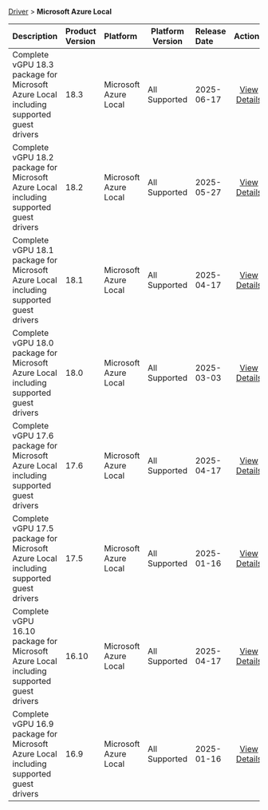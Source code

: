
[Driver](/README.md)  >  **Microsoft Azure Local**



| Description            | Product Version    | Platform                | Platform Version           | Release Date           |             Actions              |
| ---------------------- | :----------------- | :---------------------- | -------------------------- | :--------------------- | :------------------------------: |
| Complete vGPU 18.3 package for Microsoft Azure Local including supported guest drivers | 18.3 | Microsoft Azure Local | All Supported | 2025-06-17 | [View Details](/details/73bdf2_Complete_vGPU_18.3_package_for_Microsoft_Azure_Local_including_supported_guest_drivers.md) |
| Complete vGPU 18.2 package for Microsoft Azure Local including supported guest drivers | 18.2 | Microsoft Azure Local | All Supported | 2025-05-27 | [View Details](/details/b82fb6_Complete_vGPU_18.2_package_for_Microsoft_Azure_Local_including_supported_guest_drivers.md) |
| Complete vGPU 18.1 package for Microsoft Azure Local including supported guest drivers | 18.1 | Microsoft Azure Local | All Supported | 2025-04-17 | [View Details](/details/10fb9c_Complete_vGPU_18.1_package_for_Microsoft_Azure_Local_including_supported_guest_drivers.md) |
| Complete vGPU 18.0 package for Microsoft Azure Local including supported guest drivers | 18.0 | Microsoft Azure Local | All Supported | 2025-03-03 | [View Details](/details/c3f533_Complete_vGPU_18.0_package_for_Microsoft_Azure_Local_including_supported_guest_drivers.md) |
| Complete vGPU 17.6 package for Microsoft Azure Local including supported guest drivers | 17.6 | Microsoft Azure Local | All Supported | 2025-04-17 | [View Details](/details/99f5f0_Complete_vGPU_17.6_package_for_Microsoft_Azure_Local_including_supported_guest_drivers.md) |
| Complete vGPU 17.5 package for Microsoft Azure Local including supported guest drivers | 17.5 | Microsoft Azure Local | All Supported | 2025-01-16 | [View Details](/details/5caa43_Complete_vGPU_17.5_package_for_Microsoft_Azure_Local_including_supported_guest_drivers.md) |
| Complete vGPU 16.10 package for Microsoft Azure Local including supported guest drivers | 16.10 | Microsoft Azure Local | All Supported | 2025-04-17 | [View Details](/details/a0b3fd_Complete_vGPU_16.10_package_for_Microsoft_Azure_Local_including_supported_guest_drivers.md) |
| Complete vGPU 16.9 package for Microsoft Azure Local including supported guest drivers | 16.9 | Microsoft Azure Local | All Supported | 2025-01-16 | [View Details](/details/25258b_Complete_vGPU_16.9_package_for_Microsoft_Azure_Local_including_supported_guest_drivers.md) |
